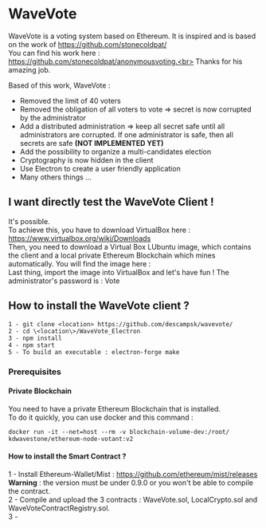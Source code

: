 # WaveVote

WaveVote is a voting system based on Ethereum. It is inspired and is based on the work of https://github.com/stonecoldpat/<br>
You can find his work here : https://github.com/stonecoldpat/anonymousvoting.<br>
Thanks for his amazing job.<br>

Based of this work, WaveVote :<br>
- Removed the limit of 40 voters<br>
- Removed the obligation of all voters to vote => secret is now corrupted by the administrator<br>
- Add a distributed administration => keep all secret safe until all administrators are corrupted. If one administrator is safe, then all secrets are safe <b>(NOT IMPLEMENTED YET)</b><br>
- Add the possibility to organize a multi-candidates election<br>
- Cryptography is now hidden in the client<br>
- Use Electron to create a user friendly application<br> 
- Many others things ...

## I want directly test the WaveVote Client ! 
It's possible. <br>
To achieve this, you have to download VirtualBox here : https://www.virtualbox.org/wiki/Downloads<br>
Then, you need to download a Virtual Box LUbuntu image, which contains the client and a local private Ethereum Blockchain which mines automatically. You will find the image here : <br>
Last thing, import the image into VirtualBox and let's have fun ! The administrator's password is : Vote

## How to install the WaveVote client ?
```
1 - git clone <location> https://github.com/descampsk/wavevote/
2 - cd \<location\>/WaveVote_Electron
3 - npm install
4 - npm start
5 - To build an executable : electron-forge make
```

### Prerequisites

#### Private Blockchain

You need to have a private Ethereum Blockchain that is installed.<br>
To do it quickly, you can use docker and this command : 
```
docker run -it --net=host --rm -v blockchain-volume-dev:/root/ kdwavestone/ethereum-node-votant:v2
```

#### How to install the Smart Contract ?
1 - Install Ethereum-Wallet/Mist : https://github.com/ethereum/mist/releases<br> <b>Warning</b> : the version must be under 0.9.0 or you won't be able to compile the contract.<br>
2 - Compile and upload the 3 contracts : WaveVote.sol, LocalCrypto.sol and WaveVoteContractRegistry.sol.<br>
3 - 
